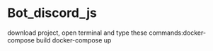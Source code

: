 # Bot_discord_js
download project, open terminal and 
type these commands:docker-compose build
docker-compose up
